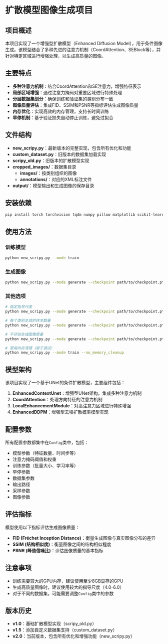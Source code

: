 # 扩散模型图像生成项目

## 项目概述

本项目实现了一个增强型扩散模型（Enhanced Diffusion Model），用于条件图像生成。该模型结合了多种先进的注意力机制（CoordAttention、SEBlock等），并针对特定区域进行增强处理，以生成高质量的图像。

## 主要特点

- **多种注意力机制**：结合CoordAttention和SE注意力，增强特征表示
- **局部区域增强**：通过注意力掩码对重要区域进行特殊处理
- **分层数据集划分**：确保训练和验证集的类别分布一致
- **图像质量评估**：集成FID、SSIM和PSNR等指标评估生成图像质量
- **内存优化**：实现高效的内存管理，支持长时间训练
- **早停机制**：基于验证损失自动停止训练，避免过拟合

## 文件结构

- **new_scripy.py**：最新版本的完整实现，包含所有优化和功能
- **custom_dataset.py**：旧版本的数据集加载实现
- **scripy_old.py**：旧版本的扩散模型实现
- **cropped_images/**：数据集目录
  - **images/**：按类别组织的图像
  - **annotations/**：对应的XML标注文件
- **output/**：模型输出和生成图像的保存目录

## 安装依赖

```bash
pip install torch torchvision tqdm numpy pillow matplotlib scikit-learn scipy
```

## 使用方法

### 训练模型

```bash
python new_scripy.py --mode train
```

### 生成图像

```bash
python new_scripy.py --mode generate --checkpoint path/to/checkpoint.pt
```

### 其他选项

```bash
# 指定指导尺度
python new_scripy.py --mode generate --checkpoint path/to/checkpoint.pt --guidance_scales 2.0 4.0 6.0

# 每个类别生成的样本数量
python new_scripy.py --mode generate --checkpoint path/to/checkpoint.pt --samples_per_class 5

# 不评估生成图像质量
python new_scripy.py --mode generate --checkpoint path/to/checkpoint.pt --no_eval

# 禁用内存清理（用于调试）
python new_scripy.py --mode train --no_memory_cleanup
```

## 模型架构

该项目实现了一个基于UNet的条件扩散模型，主要组件包括：

1. **EnhancedContextUnet**：增强型UNet架构，集成多种注意力机制
2. **CoordAttention**：处理方向特征的注意力机制
3. **LocalEnhancementModule**：对高注意力区域进行特殊增强
4. **EnhancedDDPM**：增强型去噪扩散概率模型实现

## 配置参数

所有配置参数都集中在`Config`类中，包括：

- 模型参数（特征数量、时间步等）
- 注意力掩码阈值和权重
- 训练参数（批量大小、学习率等）
- 早停参数
- 数据集参数
- 输出路径
- 采样参数
- 图像参数

## 评估指标

模型使用以下指标评估生成图像质量：

- **FID (Fréchet Inception Distance)**：衡量生成图像与真实图像分布的差异
- **SSIM (结构相似度)**：衡量图像之间的结构相似程度
- **PSNR (峰值信噪比)**：评估图像质量的基本指标

## 注意事项

- 训练需要较大的GPU内存，建议使用至少8GB显存的GPU
- 生成高质量图像时，建议使用较大的指导尺度（4.0-6.0）
- 对于不同的数据集，可能需要调整`Config`类中的参数

## 版本历史

- **v1.0**：基础扩散模型实现（scripy_old.py）
- **v1.5**：添加自定义数据集支持（custom_dataset.py）
- **v2.0**：当前版本，包含所有优化和增强功能（new_scripy.py）
